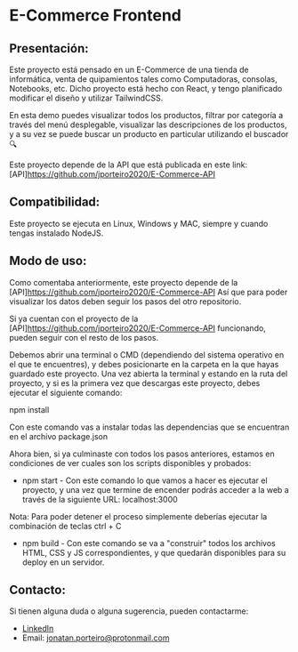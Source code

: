 # E-Commerce Frontend

## Presentación:

Este proyecto está pensado en un E-Commerce de una tienda de informática, venta de quipamientos tales como Computadoras, consolas, Notebooks, etc.
Dicho proyecto está hecho con React, y tengo planificado modificar el diseño y utilizar TailwindCSS.

En esta demo puedes visualizar todos los productos, filtrar por categoría a través del menú desplegable, visualizar las descripciones de los productos, y a su vez se puede
buscar un producto en particular utilizando el buscador 🔍

Este proyecto depende de la API que está publicada en este link: [API]https://github.com/jporteiro2020/E-Commerce-API

## Compatibilidad:

Este proyecto se ejecuta en Linux, Windows y MAC, siempre y cuando tengas instalado NodeJS.

## Modo de uso:

Como comentaba anteriormente, este proyecto depende de la [API]https://github.com/jporteiro2020/E-Commerce-API
Así que para poder visualizar los datos deben seguir los pasos del otro repositorio.

Si ya cuentan con el proyecto de la [API]https://github.com/jporteiro2020/E-Commerce-API funcionando, pueden seguir con el resto de los pasos.

Debemos abrir una terminal o CMD (dependiendo del sistema operativo en el que te encuentres), y debes posicionarte en la carpeta en la que hayas guardado este proyecto.
Una vez abierta la terminal y estando en la ruta del proyecto, y si es la primera vez que descargas este proyecto, debes ejecutar el siguiente comando:

npm install

Con este comando vas a instalar todas las dependencias que se encuentran en el archivo package.json

Ahora bien, si ya culminaste con todos los pasos anteriores, estamos en condiciones de ver cuales son los scripts disponibles y probados:

- npm start - Con este comando lo que vamos a hacer es ejecutar el proyecto, y una vez que termine de encender podrás acceder a la web a través de la siguiente URL:
localhost:3000

Nota: Para poder detener el proceso simplemente deberías ejecutar la combinación de teclas ctrl + C

- npm build - Con este comando se va a "construir" todos los archivos HTML, CSS y JS correspondientes, y que quedarán disponibles para su deploy en un servidor.

## Contacto:

Si tienen alguna duda o alguna sugerencia, pueden contactarme:

- [LinkedIn](https://www.linkedin.com/in/jonatan-porteiro/)
- Email: jonatan.porteiro@protonmail.com
